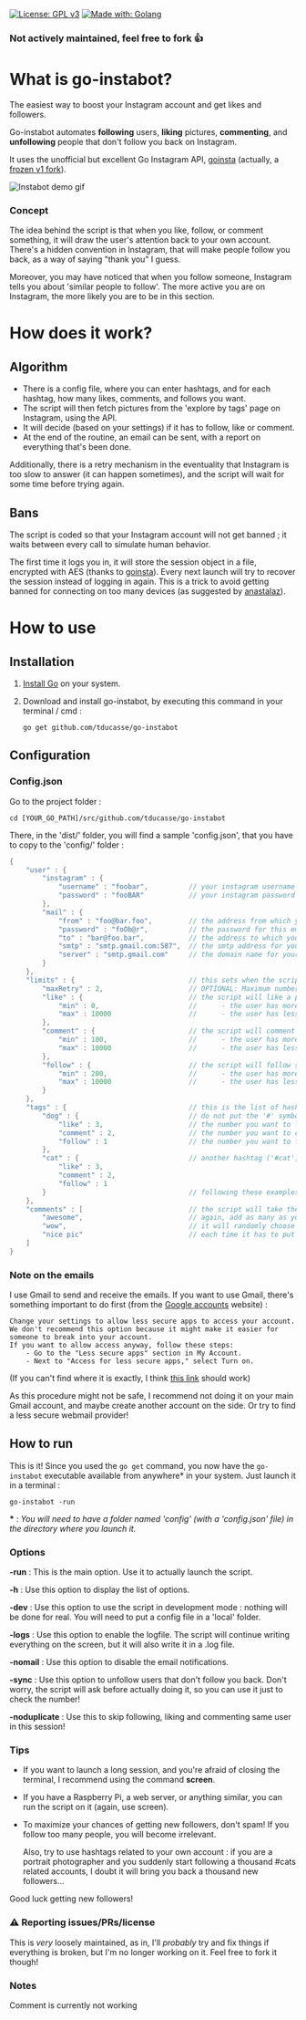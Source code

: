 [![License: GPL v3](https://img.shields.io/badge/License-GPL%20v3-blue.svg)](https://www.gnu.org/licenses/gpl-3.0) [![Made with: Golang](https://img.shields.io/badge/Made%20with-Golang-brightgreen.svg)](https://golang.org/)

### Not actively maintained, feel free to fork 👍

# What is go-instabot?

The easiest way to boost your Instagram account and get likes and followers.

Go-instabot automates **following** users, **liking** pictures, **commenting**, and **unfollowing** people that don't follow you back on Instagram.

It uses the unofficial but excellent Go Instagram API, [goinsta](https://github.com/ahmdrz/goinsta) (actually, a [frozen v1 fork](https://github.com/tducasse/goinsta)).

![Instabot demo gif](/docs/instabot.gif)

### Concept
The idea behind the script is that when you like, follow, or comment something, it will draw the user's attention back to your own account. There's a hidden convention in Instagram, that will make people follow you back, as a way of saying "thank you" I guess.

Moreover, you may have noticed that when you follow someone, Instagram tells you about 'similar people to follow'. The more active you are on Instagram, the more likely you are to be in this section.


# How does it work?
## Algorithm
- There is a config file, where you can enter hashtags, and for each hashtag, how many likes, comments, and follows you want.
- The script will then fetch pictures from the 'explore by tags' page on Instagram, using the API.
- It will decide (based on your settings) if it has to follow, like or comment.
- At the end of the routine, an email can be sent, with a report on everything that's been done.

Additionally, there is a retry mechanism in the eventuality that Instagram is too slow to answer (it can happen sometimes), and the script will wait for some time before trying again.

## Bans
The script is coded so that your Instagram account will not get banned ; it waits between every call to simulate human behavior.

The first time it logs you in, it will store the session object in a file, encrypted with AES (thanks to [goinsta](https://github.com/ahmdrz/goinsta)). Every next launch will try to recover the session instead of logging in again. This is a trick to avoid getting banned for connecting on too many devices (as suggested by [anastalaz](https://github.com/tducasse/go-instabot/issues/1)).


# How to use
## Installation

1. [Install Go](https://golang.org/doc/install) on your system.

2. Download and install go-instabot, by executing this command in your terminal / cmd :

   `go get github.com/tducasse/go-instabot`

## Configuration
### Config.json
Go to the project folder :

`cd [YOUR_GO_PATH]/src/github.com/tducasse/go-instabot`

There, in the 'dist/' folder, you will find a sample 'config.json', that you have to copy to the 'config/' folder :

```go
{
    "user" : {
        "instagram" : {
            "username" : "foobar",          // your instagram username
            "password" : "fooBAR"           // your instagram password
        },
        "mail" : {
            "from" : "foo@bar.foo",         // the address from which you want to send the emails
            "password" : "foOb@r",          // the password for this email address
            "to" : "bar@foo.bar",           // the address to which you want to send the emails
            "smtp" : "smtp.gmail.com:587",  // the smtp address for your mail server
            "server" : "smtp.gmail.com"     // the domain name for your server
        }
    },
    "limits" : {                            // this sets when the script will choose to do something
        "maxRetry" : 2,                     // OPTIONAL: Maximum number of times th script will go through the same tag
        "like" : {                          // the script will like a picture only if :
            "min" : 0,                      //      - the user has more than 0 followers
            "max" : 10000                   //      - the user has less than 10000 followers  
        },
        "comment" : {                       // the script will comment only if :
            "min" : 100,                    //      - the user has more than 100 followers
            "max" : 10000                   //      - the user has less than 10000 followers  
        },
        "follow" : {                        // the script will follow someone only if :
            "min" : 200,                    //      - the user has more than 200 followers
            "max" : 10000                   //      - the user has less than 10000 followers  
        }
    },
    "tags" : {                              // this is the list of hashtags you want to explore
        "dog" : {                           // do not put the '#' symbol
            "like" : 3,                     // the number you want to like
            "comment" : 2,                  // the number you want to comment
            "follow" : 1                    // the number you want to follow
        },
        "cat" : {                           // another hashtag ('#cat')
            "like" : 3,
            "comment" : 2,
            "follow" : 1
        }                                   // following these examples, add as many as you want
    },
    "comments" : [                          // the script will take the comments from the following list
        "awesome",                          // again, add as many as you want
        "wow",                              // it will randomly choose one 
        "nice pic"                          // each time it has to put a comment
    ]
}
```

### Note on the emails

I use Gmail to send and receive the emails. If you want to use Gmail, there's something important to do first (from the [Google accounts](https://support.google.com/accounts/answer/6010255) website) :
```
Change your settings to allow less secure apps to access your account.
We don't recommend this option because it might make it easier for someone to break into your account.
If you want to allow access anyway, follow these steps:
    - Go to the "Less secure apps" section in My Account.
    - Next to "Access for less secure apps," select Turn on.
```
(If you can't find where it is exactly, I think [this link](https://myaccount.google.com/security) should work)

As this procedure might not be safe, I recommend not doing it on your main Gmail account, and maybe create another account on the side. Or try to find a less secure webmail provider!

## How to run
This is it!
Since you used the `go get` command, you now have the `go-instabot` executable available from anywhere* in your system. Just launch it in a terminal :

`go-instabot -run`

**\*** : *You will need to have a folder named 'config' (with a 'config.json' file) in the directory where you launch it.*

### Options
**-run** : This is the main option. Use it to actually launch the script.

**-h** : Use this option to display the list of options.

**-dev** : Use this option to use the script in development mode : nothing will be done for real. You will need to put a config file in a 'local' folder.

**-logs** : Use this option to enable the logfile. The script will continue writing everything on the screen, but it will also write it in a .log file.

**-nomail** : Use this option to disable the email notifications.

**-sync** : Use this option to unfollow users that don't follow you back. Don't worry, the script will ask before actually doing it, so you can use it just to check the number!

**-noduplicate** : Use this to skip following, liking and commenting same user in this session!

### Tips
- If you want to launch a long session, and you're afraid of closing the terminal, I recommend using the command __screen__.
- If you have a Raspberry Pi, a web server, or anything similar, you can run the script on it (again, use screen).
- To maximize your chances of getting new followers, don't spam! If you follow too many people, you will become irrelevant.

  Also, try to use hashtags related to your own account : if you are a portrait photographer and you suddenly start following a thousand #cats related accounts, I doubt it will bring you back a thousand new followers...
  
Good luck getting new followers!

### ⚠️ Reporting issues/PRs/license
This is _very_ loosely maintained, as in, I'll _probably_ try and fix things if everything is broken, but I'm no longer working on it. Feel free to fork it though!

### Notes
Comment is currently not working